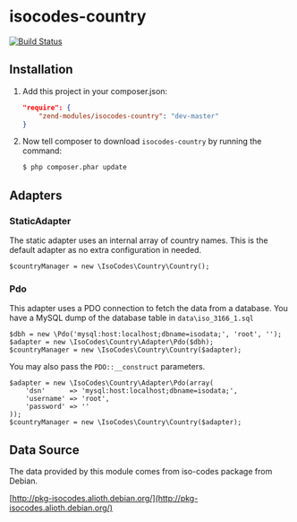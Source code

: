 # isocodes-country #
[![Build Status](https://secure.travis-ci.org/zend-modules/isocodes-country.svg?branch=master)](https://secure.travis-ci.org/zend-modules/isocodes-country)

## Installation ##

1. Add this project in your composer.json:

    ```json
    "require": {
        "zend-modules/isocodes-country": "dev-master"
    }
    ```

2. Now tell composer to download `isocodes-country` by running the command:

    ```bash
    $ php composer.phar update
    ```

## Adapters ##
### StaticAdapter ###
The static adapter uses an internal array of country names. This is the default adapter as no extra configuration in needed.

    $countryManager = new \IsoCodes\Country\Country();

### Pdo ###
This adapter uses a PDO connection to fetch the data from a database. You have a MySQL dump of the database table in `data\iso_3166_1.sql`

    $dbh = new \Pdo('mysql:host:localhost;dbname=isodata;', 'root', '');
    $adapter = new \IsoCodes\Country\Adapter\Pdo($dbh);
    $countryManager = new \IsoCodes\Country\Country($adapter);

You may also pass the `PDO::__construct` parameters.

    $adapter = new \IsoCodes\Country\Adapter\Pdo(array(
        'dsn'      => 'mysql:host:localhost;dbname=isodata;',
        'username' => 'root',
        'password' => ''
    ));
    $countryManager = new \IsoCodes\Country\Country($adapter);

## Data Source ##
The data provided by this module comes from iso-codes package from Debian.

[http://pkg-isocodes.alioth.debian.org/](http://pkg-isocodes.alioth.debian.org/)
